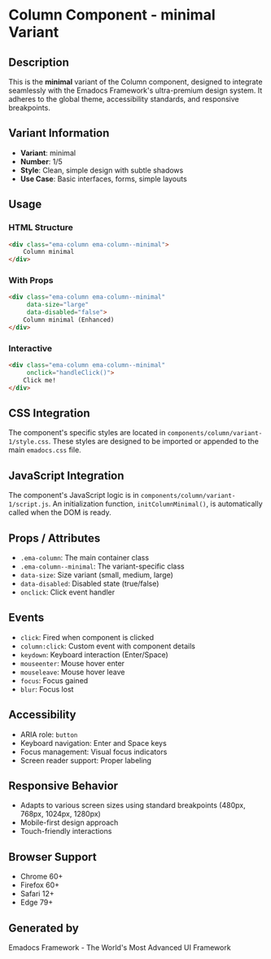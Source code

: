 # Column Component - minimal Variant

## Description
This is the **minimal** variant of the Column component, designed to integrate seamlessly with the Emadocs Framework's ultra-premium design system. It adheres to the global theme, accessibility standards, and responsive breakpoints.

## Variant Information
- **Variant**: minimal
- **Number**: 1/5
- **Style**: Clean, simple design with subtle shadows
- **Use Case**: Basic interfaces, forms, simple layouts

## Usage

### HTML Structure
```html
<div class="ema-column ema-column--minimal">
    Column minimal
</div>
```

### With Props
```html
<div class="ema-column ema-column--minimal" 
     data-size="large" 
     data-disabled="false">
    Column minimal (Enhanced)
</div>
```

### Interactive
```html
<div class="ema-column ema-column--minimal" 
     onclick="handleClick()">
    Click me!
</div>
```

## CSS Integration
The component's specific styles are located in `components/column/variant-1/style.css`. These styles are designed to be imported or appended to the main `emadocs.css` file.

## JavaScript Integration
The component's JavaScript logic is in `components/column/variant-1/script.js`. An initialization function, `initColumnMinimal()`, is automatically called when the DOM is ready.

## Props / Attributes
- `.ema-column`: The main container class
- `.ema-column--minimal`: The variant-specific class
- `data-size`: Size variant (small, medium, large)
- `data-disabled`: Disabled state (true/false)
- `onclick`: Click event handler

## Events
- `click`: Fired when component is clicked
- `column:click`: Custom event with component details
- `keydown`: Keyboard interaction (Enter/Space)
- `mouseenter`: Mouse hover enter
- `mouseleave`: Mouse hover leave
- `focus`: Focus gained
- `blur`: Focus lost

## Accessibility
- ARIA role: `button`
- Keyboard navigation: Enter and Space keys
- Focus management: Visual focus indicators
- Screen reader support: Proper labeling

## Responsive Behavior
- Adapts to various screen sizes using standard breakpoints (480px, 768px, 1024px, 1280px)
- Mobile-first design approach
- Touch-friendly interactions

## Browser Support
- Chrome 60+
- Firefox 60+
- Safari 12+
- Edge 79+

## Generated by
Emadocs Framework - The World's Most Advanced UI Framework
